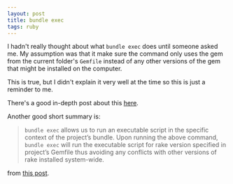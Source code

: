 ```yaml
---
layout: post
title: bundle exec
tags: ruby
---
```


I hadn't really thought about what `bundle exec` does until someone asked me. My assumption was that it make sure the command only uses the gem from the current folder's `Gemfile` instead of any other versions of the gem that might be installed on the computer.

This is true, but I didn't explain it very well at the time so this is just a reminder to me.

There's a good in-depth post about this [here](https://jdanger.com/what-does-bundle-exec-do.html).

Another good short summary is:

> `bundle exec` allows us to run an executable script in the specific context of the project’s bundle. Upon running the above command, `bundle exec` will run the executable script for rake version specified in project’s Gemfile thus avoiding any conflicts with other versions of rake installed system-wide.

from [this post](https://dailyjustnow.com/en/why-is-bundle-exec-needed-17394/).
